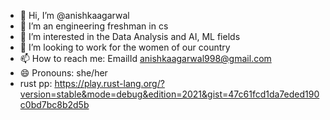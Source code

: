 - 👋 Hi, I’m @anishkaagarwal
- 👀 I’m an engineering freshman in cs 
- 🌱 I’m interested in the Data Analysis and AI, ML fields
- 💞️ I’m looking to work for the women of our country
- 📫 How to reach me: EmailId anishkaagarwal998@gmail.com
- 😄 Pronouns: she/her
- rust pp: https://play.rust-lang.org/?version=stable&mode=debug&edition=2021&gist=47c61fcd1da7eded190c0bd7bc8b2d5b

<!---
anishkaagarwal/anishkaagarwal is a ✨ special ✨ repository because its `README.md` (this file) appears on your GitHub profile.
You can click the Preview link to take a look at your changes.
--->
